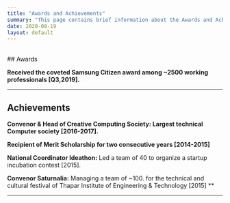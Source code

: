 ```yaml
---
title: "Awards and Achievements"
summary: "This page contains brief information about the Awards and Achievements that I have Received"
date: 2020-08-19
layout: default
---
```

<br>
## Awards

**Received the coveted Samsung Citizen award among ~2500 working professionals [Q3,2019].**


<hr>

## Achievements

**Convenor & Head of Creative Computing Society: Largest technical Computer society [2016-2017].**

**Recipient of Merit Scholarship for two consecutive years [2014-2015]**

**National Coordinator Ideathon:** Led a team of 40 to organize a startup incubation contest [2015].

**Convenor Saturnalia:** Managing a team of ~100. for the technical and cultural festival of Thapar Institute of Engineering & Technology [2015] **


<hr>
